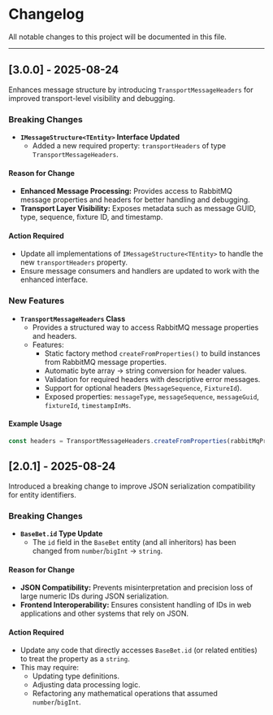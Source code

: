 
# Changelog

All notable changes to this project will be documented in this file.

---

## [3.0.0] - 2025-08-24  
Enhances message structure by introducing `TransportMessageHeaders` for improved transport-level visibility and debugging.

### Breaking Changes
- **`IMessageStructure<TEntity>` Interface Updated**
  - Added a new required property: `transportHeaders` of type `TransportMessageHeaders`.

#### Reason for Change
- **Enhanced Message Processing:** Provides access to RabbitMQ message properties and headers for better handling and debugging.  
- **Transport Layer Visibility:** Exposes metadata such as message GUID, type, sequence, fixture ID, and timestamp.

#### Action Required
- Update all implementations of `IMessageStructure<TEntity>` to handle the new `transportHeaders` property.  
- Ensure message consumers and handlers are updated to work with the enhanced interface.

### New Features
- **`TransportMessageHeaders` Class**
  - Provides a structured way to access RabbitMQ message properties and headers.
  - Features:
    - Static factory method `createFromProperties()` to build instances from RabbitMQ message properties.
    - Automatic byte array → string conversion for header values.
    - Validation for required headers with descriptive error messages.
    - Support for optional headers (`MessageSequence`, `FixtureId`).
    - Exposed properties: `messageType`, `messageSequence`, `messageGuid`, `fixtureId`, `timestampInMs`.

#### Example Usage
```ts
const headers = TransportMessageHeaders.createFromProperties(rabbitMqProperties);
```

## [2.0.1] - 2025-08-24  
Introduced a breaking change to improve JSON serialization compatibility for entity identifiers.

### Breaking Changes
- **`BaseBet.id` Type Update**
  - The `id` field in the `BaseBet` entity (and all inheritors) has been changed from `number`/`bigInt` → `string`.

#### Reason for Change
- **JSON Compatibility:** Prevents misinterpretation and precision loss of large numeric IDs during JSON serialization.  
- **Frontend Interoperability:** Ensures consistent handling of IDs in web applications and other systems that rely on JSON.

#### Action Required
- Update any code that directly accesses `BaseBet.id` (or related entities) to treat the property as a `string`.  
- This may require:
  - Updating type definitions.  
  - Adjusting data processing logic.  
  - Refactoring any mathematical operations that assumed `number`/`bigInt`.  
